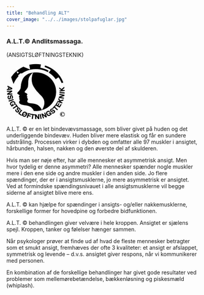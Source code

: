 ```yaml
---
title: "Behandling ALT"
cover_image: "../../images/stolpafuglar.jpg"
---
```


### A.L.T.© Andlitsmassaga.

(ANSIGTSLØFTNINGSTEKNIK)

![Búmerki](../../images/ansigtsloftningsteknik.gif)

A.L.T. © er en let bindevævsmassage, som bliver givet
på huden og det underliggende bindevæv. Huden bliver mere elastisk og får en sundere udstråling. Processen virker i dybden og omfatter alle 97 muskler i ansigtet, hårbunden, halsen, nakken og den øverste del af skulderen.

Hvis man ser nøje efter, har alle mennesker et asymmetrisk ansigt. Men hvor tydelig er denne asymmetri? Alle mennesker spænder nogle muskler mere i den ene side og andre muskler i den anden side. Jo flere spændinger, der er i ansigtsmusklerne, jo mere asymmetrisk er ansigtet. Ved at formindske spændingsnivauet i alle ansigtsmusklerne vil begge siderne af ansigtet blive mere ens.

A.L.T. © kan hjælpe for spændinger i ansigts- og/eller nakkemusklerne, forskellige former for hovedpine og forbedre bidfunktionen.

A.L.T. © behandlingen giver velvære i hele kroppen. Ansigtet er sjælens spejl. Kroppen, tanker og følelser hænger sammen.

Når psykologer prøver at finde ud af hvad de fleste mennesker betragter som et smukt ansigt, fremhæves der ofte 3 kvaliteter: et ansigt er afslappet, symmetrisk og levende – d.v.s. ansigtet giver respons, når vi kommunikerer med personen.

En kombination af de forskellige behandlinger har givet gode resultater ved problemer som mellemørebetændelse, bækkenløsning og piskesmæld (whiplash).
